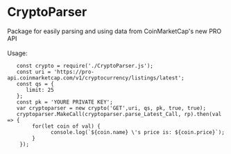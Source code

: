 # CryptoParser
Package for easily parsing and using data from CoinMarketCap's new PRO API<br><br>
Usage:
```const rp = require('request-promise');
   const crypto = require('./CryptoParser.js');
   const uri = 'https://pro-api.coinmarketcap.com/v1/cryptocurrency/listings/latest';
   const qs = {
	  limit: 25
   };
   const pk = 'YOURE PRIVATE KEY';
   var cryptoparser = new crypto('GET',uri, qs, pk, true, true);
   cryptoparser.MakeCall(cryptoparser.parse_Latest_Call, rp).then(val => {
	    for(let coin of val) {
		      console.log(`${coin.name} \'s price is: ${coin.price}`);
	    }
    });

